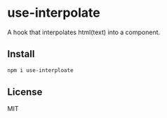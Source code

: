 # use-interpolate
A hook that interpolates html(text) into a component.

## Install
```sh
npm i use-interploate
```

## License
MIT
